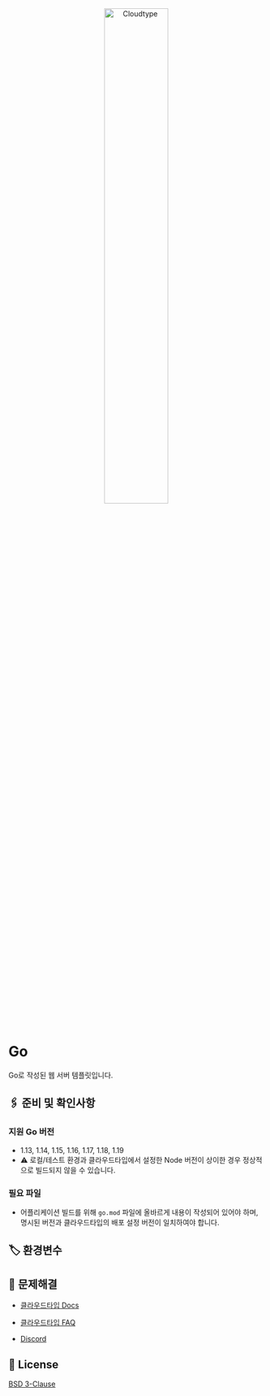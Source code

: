 <br/>
<br/>

<p align="center">
<img src="https://files.cloudtype.io/logo/cloudtype-logo-horizontal-black.png" width="50%" alt="Cloudtype"/>
</p>

<br/>
<br/>

# Go

Go로 작성된 웹 서버 템플릿입니다.
## 🖇️ 준비 및 확인사항

### 지원 Go 버전
- 1.13, 1.14, 1.15, 1.16, 1.17, 1.18, 1.19
- ⚠️ 로컬/테스트 환경과 클라우드타입에서 설정한 Node 버전이 상이한 경우 정상적으로 빌드되지 않을 수 있습니다.


### 필요 파일
- 어플리케이션 빌드를 위해 `go.mod` 파일에 올바르게 내용이 작성되어 있어야 하며, 명시된 버전과 클라우드타입의 배포 설정 버전이 일치하여야 합니다.


## 🏷️ 환경변수


## 💬 문제해결

- [클라우드타입 Docs](https://docs.cloudtype.io/)

- [클라우드타입 FAQ](https://help.cloudtype.io/guide/faq)

- [Discord](https://discord.gg/U7HX4BA6hu)


## 📄 License

[BSD 3-Clause](https://github.com/golang/go/blob/master/LICENSE)